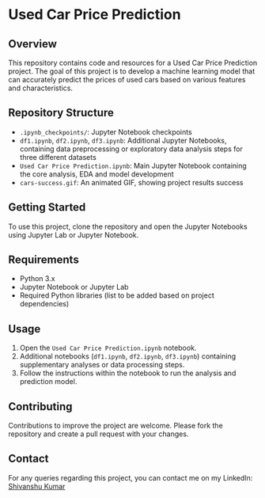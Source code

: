 # Used Car Price Prediction

## Overview
This repository contains code and resources for a Used Car Price Prediction project. The goal of this project is to develop a machine learning model that can accurately predict the prices of used cars based on various features and characteristics.

## Repository Structure
- `.ipynb_checkpoints/`: Jupyter Notebook checkpoints
- `df1.ipynb`, `df2.ipynb`, `df3.ipynb`: Additional Jupyter Notebooks, containing data preprocessing or exploratory data analysis steps for three different datasets
- `Used Car Price Prediction.ipynb`: Main Jupyter Notebook containing the core analysis, EDA and model development
- `cars-success.gif`: An animated GIF, showing project results success

## Getting Started
To use this project, clone the repository and open the Jupyter Notebooks using Jupyter Lab or Jupyter Notebook.

## Requirements
- Python 3.x
- Jupyter Notebook or Jupyter Lab
- Required Python libraries (list to be added based on project dependencies)

## Usage
1. Open the `Used Car Price Prediction.ipynb` notebook.
2. Additional notebooks (`df1.ipynb`, `df2.ipynb`, `df3.ipynb`) containing supplementary analyses or data processing steps.
3. Follow the instructions within the notebook to run the analysis and prediction model.

## Contributing
Contributions to improve the project are welcome. Please fork the repository and create a pull request with your changes.

## Contact
For any queries regarding this project, you can contact me on my LinkedIn:
[Shivanshu Kumar](https://www.linkedin.com/in/shivanshu-kumar-a0b5bb209/)